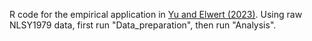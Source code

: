 
 R code for the empirical application in [Yu and Elwert (2023)](https://arxiv.org/abs/2306.16591).
 Using raw NLSY1979 data, first run "Data_preparation", then run "Analysis".
